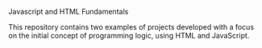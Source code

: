 Javascript and HTML Fundamentals

This repository contains two examples of projects developed with a focus on the initial concept of programming logic, using HTML and JavaScript.